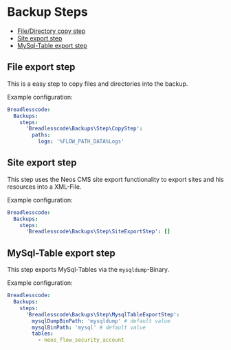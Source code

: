 # Backup Steps

* [File/Directory copy step](#file-directory-copy-step)
* [Site export step](#site-export-step)
* [MySql-Table export step](#mysql-table-export-step)


## File export step
This is a easy step to copy files and directories into the backup.

Example configuration:
```yaml
Breadlesscode:
  Backups:
    steps:
      'Breadlesscode\Backups\Step\CopyStep':
        paths:
          logs: '%FLOW_PATH_DATA%Logs'
```

## Site export step
This step uses the Neos CMS site export functionality to export sites and his resources 
into a XML-File.

Example configuration:
```yaml
Breadlesscode:
  Backups:
    steps:
      'Breadlesscode\Backups\Step\SiteExportStep': []
```

## MySql-Table export step

This step exports MySql-Tables via the `mysqldump`-Binary.

Example configuration:
```yaml
Breadlesscode:
  Backups:
    steps:
      'Breadlesscode\Backups\Step\MysqlTableExportStep':
        mysqlDumpBinPath: 'mysqldump' # default value
        mysqlBinPath: 'mysql' # default value
        tables:
          - neos_flow_security_account
```
